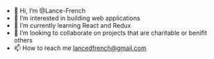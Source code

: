 - 👋 Hi, I’m @Lance-French
- 👀 I’m interested in building web applications
- 🌱 I’m currently learning React and Redux
- 💞️ I’m looking to collaborate on projects that are charitable or benifit others
- 📫 How to reach me lancedfrench@gmail.com

<!---
Lance-French/Lance-French is a ✨ special ✨ repository because its `README.md` (this file) appears on your GitHub profile.
You can click the Preview link to take a look at your changes.
--->

